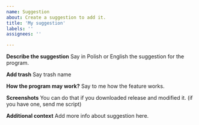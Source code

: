```yaml
---
name: Suggestion
about: Create a suggestion to add it.
title: 'My suggestion'
labels: ''
assignees: ''

---
```


**Describe the suggestion**
Say in Polish or English the suggestion for the program.

**Add trash**
Say trash name

**How the program may work?**
Say to me how the feature works.

**Screenshots**
You can do that if you downloaded release and modified it.
(if you have one, send me script)

**Additional context**
Add more info about suggestion here.
